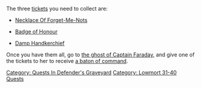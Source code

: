 The three [tickets](:Category:Tickets.md "wikilink") you need to collect
are:

-   [Necklace Of Forget-Me-Nots](Necklace_Of_Forget-Me-Nots "wikilink")

<!-- -->

-   [Badge of Honour](Badge_of_Honour "wikilink")

<!-- -->

-   [Damp Handkerchief](Damp_Handkerchief "wikilink")

Once you have them all, go to [the ghost of Captain
Faraday](Ghost_Of_Captain_Faraday.md "wikilink"), and give one of the
tickets to her to receive [a baton of
command](Baton_Of_Command.md "wikilink").

[Category: Quests In Defender's
Graveyard](Category:_Quests_In_Defender's_Graveyard "wikilink")
[Category: Lowmort 31-40
Quests](Category:_Lowmort_31-40_Quests "wikilink")
